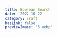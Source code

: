 ```yaml
---
title: Boolean Search
date: '2022-10-22'
category: craft
hasLink: false
previewImage: '5.webp'
---
```


